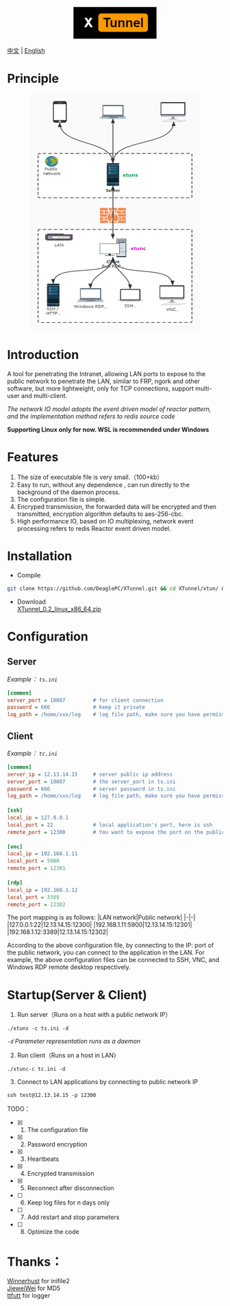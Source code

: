 <div align=center><img src="https://github.com/DeaglePC/XTunnel/blob/master/logos.png"/></div>

[中文](https://github.com/DeaglePC/XTunnel/blob/master/README_CN.md) | [English](https://github.com/DeaglePC/XTunnel/blob/master/README.md)

# Principle
<div align=center><img src="https://github.com/DeaglePC/XTunnel/blob/master/xtun.png" width="400" height="550"/></div>

# Introduction  
A tool for penetrating the Intranet, allowing LAN ports to expose to the public network to penetrate the LAN, similar to FRP, ngork and other software, but more lightweight, only for TCP connections, support multi-user and multi-client.  

*The network IO model adopts the event driven model of reactor pattern, and the implementation method refers to redis source code*

**Supporting Linux only for now. WSL is recommended under Windows**

# Features
1. The size of executable file is very small.（100+kb）
2. Easy to run, without any dependence , can run directly to the background of the daemon process.
3. The configuration file is simple.
4. Encryped transmission, the forwarded data will be encrypted and then transmitted, encryption algorithm defaults to aes-256-cbc.
5. High performance IO, based on IO multiplexing, network event processing refers to redis Reactor event driven model.

# Installation
* Compile  
```bash
git clone https://github.com/DeaglePC/XTunnel.git && cd XTunnel/xtun/ && cmake -DCMAKE_BUILD_TYPE=Release . && make
```
* Download  
[XTunnel_0.2_linux_x86_64.zip](https://github.com/DeaglePC/XTunnel/releases/download/0.2/XTunnel_0.2_linux_x86_64.zip)


# Configuration

## Server
*Example： `ts.ini`*
```ini
[common]
server_port = 10087         # for client connection
password = 666              # keep it private
log_path = /home/xxx/log    # log file path, make sure you have permission to write and read
```

## Client
*Example： `tc.ini`*
```ini
[common]
server_ip = 12.13.14.15     # server public ip address
server_port = 10087         # the server_port in ts.ini
password = 666              # server password in ts.ini
log_path = /home/xxx/log    # log file path, make sure you have permission to write and read

[ssh]
local_ip = 127.0.0.1
local_port = 22             # local application's port, here is ssh
remote_port = 12300         # You want to expose the port on the public network

[vnc]
local_ip = 192.168.1.11
local_port = 5900
remote_port = 12301

[rdp]
local_ip = 192.168.1.12
local_port = 3389
remote_port = 12302
```
The port mapping is as follows:
|LAN network|Public network|
|-|-|
|127.0.0.1:22|12.13.14.15:12300|
|192.168.1.11:5900|12.13.14.15:12301|
|192.168.1.12:3389|12.13.14.15:12302|

According to the above configuration file, by connecting to the IP: port of the public network, you can connect to the application in the LAN. For example, the above configuration files can be connected to SSH, VNC, and Windows RDP remote desktop respectively.


# Startup(Server & Client)
1. Run server（Runs on a host with a public network IP）  
```shell
./xtuns -c ts.ini -d
```
*`-d` Parameter representation runs as a daemon*

2. Run client（Runs on a host in LAN）
```shell
./xtunc-c tc.ini -d
```

3. Connect to LAN applications by connecting to public network IP
```shell
ssh test@12.13.14.15 -p 12300
```


TODO：  
- [x] 1. The configuration file  
- [x] 2. Password encryption  
- [x] 3. Heartbeats  
- [x] 4. Encrypted transmission  
- [x] 5. Reconnect after disconnection
- [ ] 6. Keep log files for n days only
- [ ] 7. Add restart and stop parameters
- [ ] 8. Optimize the code

# Thanks：
[Winnerhust](https://github.com/Winnerhust/inifile2)   for inifile2  
[JieweiWei](https://github.com/JieweiWei/md5) for MD5  
[ttfutt](https://github.com/ttfutt/logger)  for logger
